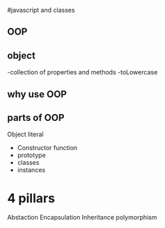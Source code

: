 #javascript and classes

## OOP

## object
-collection of properties and methods
-toLowercase

## why use OOP

## parts of OOP
Object literal

- Constructor function
- prototype
- classes
- instances


# 4 pillars
Abstaction
Encapsulation
Inheritance
polymorphism